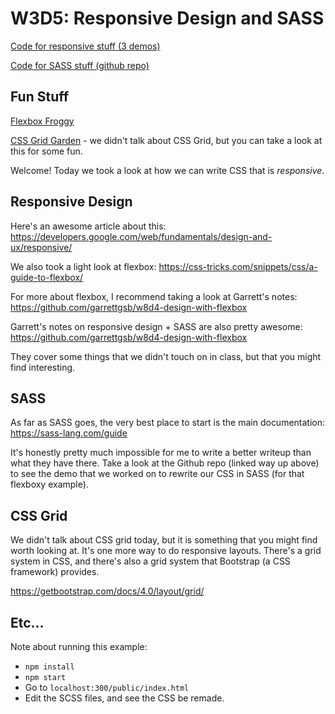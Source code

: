 # W3D5: Responsive Design and SASS

[Code for responsive stuff (3 demos)](https://gist.github.com/NimaBoscarino/78e4cee6678c803621f6bd332952904e)

[Code for SASS stuff (github repo)](https://github.com/NimaBoscarino/responsive-sass-notes)

## Fun Stuff

[Flexbox Froggy](https://flexboxfroggy.com/)

[CSS Grid Garden](http://cssgridgarden.com/) - we didn't talk about CSS Grid, but you can take a look at this for some fun.

Welcome! Today we took a look at how we can write CSS that is _responsive_.

## Responsive Design

Here's an awesome article about this: https://developers.google.com/web/fundamentals/design-and-ux/responsive/

We also took a light look at flexbox: https://css-tricks.com/snippets/css/a-guide-to-flexbox/

For more about flexbox, I recommend taking a look at Garrett's notes: https://github.com/garrettgsb/w8d4-design-with-flexbox

Garrett's notes on responsive design + SASS are also pretty awesome: https://github.com/garrettgsb/w8d4-design-with-flexbox

They cover some things that we didn't touch on in class, but that you might find interesting.

## SASS

As far as SASS goes, the very best place to start is the main documentation: https://sass-lang.com/guide

It's honestly pretty much impossible for me to write a better writeup than what they have there. Take a look at the Github repo (linked way up above) to see the demo that we worked on to rewrite our CSS in SASS (for that flexboxy example).

## CSS Grid

We didn't talk about CSS grid today, but it is something that you might find worth looking at. It's one more way to do responsive layouts. There's a grid system in CSS, and there's also a grid system that Bootstrap (a CSS framework) provides.

https://getbootstrap.com/docs/4.0/layout/grid/

## Etc...

Note about running this example:

- `npm install`
- `npm start`
- Go to `localhost:300/public/index.html`
- Edit the SCSS files, and see the CSS be remade.


